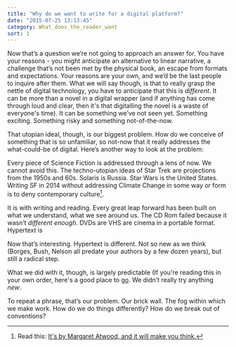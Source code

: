```yaml
---
title: "Why do we want to write for a digital platform?"
date: "2015-07-25 13:13:45"
category: What_does_the_reader_want
sort: 1
---
```


Now that’s a question we’re not going to approach an answer for. You
have your reasons - you might anticipate an alternative to linear
narrative, a challenge that’s not been met by the physical book, an
escape from formats and expectations. Your reasons are your own, and
we’d be the last people to inquire after them. What we will say though,
is that to really grasp the nettle of digital technology, you have to
anticipate that this is *different*. It can be more than a novel in a
digital wrapper (and if anything has come through loud and clear, then it's that digitalling the novel is a waste of everyone's time). It can be something we’ve not seen yet. Something
exciting. Something risky and something not-of-the-now.

That utopian ideal, though, is our biggest problem. How do we conceive
of something that is so unfamiliar, so not-now that it really addresses
the what-could-be of digital. Here’s another way to look at the problem:

Every piece of Science Fiction is addressed through a lens of now. We
cannot avoid this. The techno-utopian ideas of Star Trek are projections
from the 1950s and 60s. Solaris is Russia. Star Wars is the United
States. Writing SF in 2014 without addressing Climate Change in some way
or form is to deny contemporary culture[^1].

It is with writing and reading. Every great leap forward has been
built on what we understand, what we see around us. The CD Rom failed
because it wasn’t *different enough*. DVDs are VHS are cinema in a
portable format. Hypertext is

Now that’s interesting. Hypertext is different. Not so new as we think
(Borges, Bush, Nelson all predate your authors by a few dozen years),
but still a radical step.

What we did with it, though, is largely predictable (If you're reading this in your own order, here's a good place to [go](/What_does_the_reader_want/Choose_your_own_adventure.html). We didn’t really try anything *new*.

To repeat a phrase, that’s our problem. Our brick wall. The fog within
which we make work. How do we do things differently? How do we break
out of conventions? 

[^1]: Read this: [It's by Margaret Atwood, and it will make you think.](https://medium.com/matter/it-s-not-climate-change-it-s-everything-change-8fd9aa671804)
